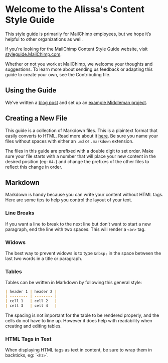 # Welcome to the Alissa's Content Style Guide

This style guide is primarily for MailChimp employees, but we hope it’s helpful to other organizations as well.

If you're looking for the MailChimp Content Style Guide website, visit [styleguide.MailChimp.com](http://styleguide.MailChimp.com).

Whether or not you work at MailChimp, we welcome your thoughts and suggestions. To learn more about sending us feedback or adapting this guide to create your own, see the Contributing file.

## Using the Guide

We've written a [blog post](http://devs.MailChimp.com/blog/how-we-built-the-MailChimp-content-style-guide/) and set up an [example Middleman project](https://github.com/MailChimp/middleman-with-md-submodule-example).

## Creating a New File

This guide is a collection of Markdown files. This is a plaintext format that easily converts to HTML. Read more about it [here](http://daringfireball.net/projects/markdown/). Be sure you name your files without spaces with either an `.md` or `.markdown` extension.

The files in this guide are prefixed with a double digit to set order. Make sure your file starts with a number that will place your new content in the desired position (eg: `04-`) and change the prefixes of the other files to reflect this change in order.

## Markdown

Markdown is handy because you can write your content without HTML tags. Here are some tips to help you control the layout of your text.

### Line Breaks

If you want a line to break to the next line but don’t want to start a new paragraph, end the line with two spaces. This will render a `<br>` tag.

### Widows

The best way to prevent widows is to type `&nbsp;` in the space between the last two words in a title or paragraph.

### Tables

Tables can be written in Markdown by following this general style:

```markdown
| header 1 | header 2 |
| -------- | -------- |
| cell 1   | cell 2   |
| cell 3   | cell 4   |
```

The spacing is not important for the table to be rendered properly, and the cells do not have to line up. However it does help with readability when creating and editing tables.

### HTML Tags in Text

When displaying HTML tags as text in content, be sure to wrap them in backticks, eg: \``<h3>`\`.
